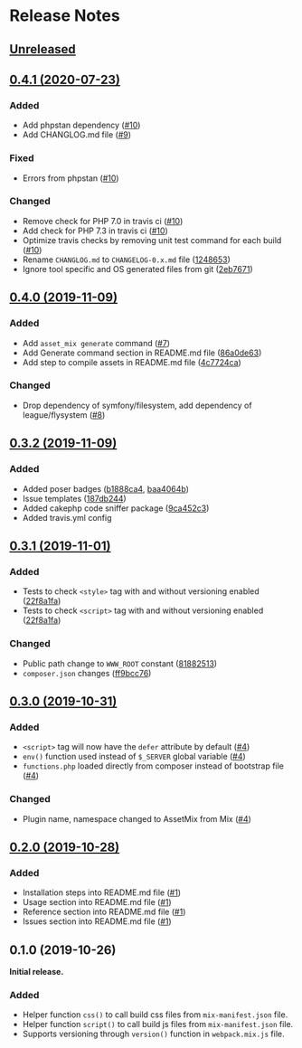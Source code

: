 # Release Notes

## [Unreleased](https://github.com/ishanvyas22/asset-mix/compare/0.4.1...cake3)

## [0.4.1 (2020-07-23)](https://github.com/ishanvyas22/asset-mix/compare/0.4.0...0.4.1)

### Added
- Add phpstan dependency ([#10](https://github.com/ishanvyas22/asset-mix/pull/10))
- Add CHANGLOG.md file ([#9](https://github.com/ishanvyas22/asset-mix/issues/9))

### Fixed
- Errors from phpstan ([#10](https://github.com/ishanvyas22/asset-mix/pull/10))

### Changed
- Remove check for PHP 7.0 in travis ci ([#10](https://github.com/ishanvyas22/asset-mix/pull/10))
- Add check for PHP 7.3 in travis ci ([#10](https://github.com/ishanvyas22/asset-mix/pull/10))
- Optimize travis checks by removing unit test command for each build ([#10](https://github.com/ishanvyas22/asset-mix/pull/10))
- Rename `CHANGLOG.md` to `CHANGELOG-0.x.md` file ([1248653](https://github.com/ishanvyas22/asset-mix/commit/1248653fb1e72980af11ac9e4e654fb8d8c13073))
-  Ignore tool specific and OS generated files from git ([2eb7671](https://github.com/ishanvyas22/asset-mix/commit/2eb7671a1d8918ae1359370d335aa3a6eb933ec3))

## [0.4.0 (2019-11-09)](https://github.com/ishanvyas22/asset-mix/compare/0.3.2...0.4.0)

### Added
- Add `asset_mix generate` command ([#7](https://github.com/ishanvyas22/asset-mix/pull/7))
- Add Generate command section in README.md file ([86a0de63](https://github.com/ishanvyas22/asset-mix/commit/9ac452222d69a4ab684d43fcff5b85f286a0de63))
- Add step to compile assets in README.md file ([4c7724ca](https://github.com/ishanvyas22/asset-mix/commit/5e7b99aec6be46f4b27395bf37c480624c7724ca))

### Changed
- Drop dependency of symfony/filesystem, add dependency of league/flysystem ([#8](https://github.com/ishanvyas22/asset-mix/pull/8))

## [0.3.2 (2019-11-09)](https://github.com/ishanvyas22/asset-mix/compare/0.3.1...0.3.2)

### Added
- Added poser badges ([b1888ca4](https://github.com/ishanvyas22/asset-mix/commit/53e34fe1cd3a8909f64464679662da5bb1888ca4), [baa4064b](https://github.com/ishanvyas22/asset-mix/commit/6473779254872498f5355eea38966d7abaa4064b))
- Issue templates ([187db244](https://github.com/ishanvyas22/asset-mix/commit/60ef6d736c946e754785fab7253a2b93187db244))
- Added cakephp code sniffer package ([9ca452c3](https://github.com/ishanvyas22/asset-mix/commit/76340bbf5b6b3e5b3ff36b6f229984439ca452c3))
- Added travis.yml config

## [0.3.1 (2019-11-01)](https://github.com/ishanvyas22/asset-mix/compare/0.3.0...0.3.1)

### Added
- Tests to check `<style>` tag with and without versioning enabled ([22f8a1fa](https://github.com/ishanvyas22/asset-mix/pull/5/commits/191b57bd9bcfca791eea43ae9934268b22f8a1fa))
- Tests to check `<script>` tag with and without versioning enabled ([22f8a1fa](https://github.com/ishanvyas22/asset-mix/pull/5/commits/191b57bd9bcfca791eea43ae9934268b22f8a1fa))

### Changed
- Public path change to `WWW_ROOT` constant ([81882513](https://github.com/ishanvyas22/asset-mix/pull/5/commits/1a084d2dcbc311ce1d36a438d458dafe81882513))
- `composer.json` changes ([ff9bcc76](https://github.com/ishanvyas22/asset-mix/pull/5/commits/ed7ab236a8aa6ea0a9f87818f70d5858ff9bcc76))

## [0.3.0 (2019-10-31)](https://github.com/ishanvyas22/asset-mix/compare/0.2.0...0.3.0)

### Added
- `<script>` tag will now have the `defer` attribute by default ([#4](https://github.com/ishanvyas22/asset-mix/pull/4))
- `env()` function used instead of `$_SERVER` global variable ([#4](https://github.com/ishanvyas22/asset-mix/pull/4))
- `functions.php` loaded directly from composer instead of bootstrap file ([#4](https://github.com/ishanvyas22/asset-mix/pull/4))

### Changed
- Plugin name, namespace changed to AssetMix from Mix ([#4](https://github.com/ishanvyas22/asset-mix/pull/4))

## [0.2.0 (2019-10-28)](https://github.com/ishanvyas22/asset-mix/compare/0.1.0...0.2.0)

### Added
- Installation steps into README.md file ([#1](https://github.com/ishanvyas22/asset-mix/pull/1))
- Usage section into README.md file ([#1](https://github.com/ishanvyas22/asset-mix/pull/1))
- Reference section into README.md file ([#1](https://github.com/ishanvyas22/asset-mix/pull/1))
- Issues section into README.md file ([#1](https://github.com/ishanvyas22/asset-mix/pull/1))

## 0.1.0 (2019-10-26)

**Initial release.**

### Added
- Helper function `css()` to call build css files from `mix-manifest.json` file.
- Helper function `script()` to call build js files from `mix-manifest.json` file.
- Supports versioning through `version()` function in `webpack.mix.js` file.
